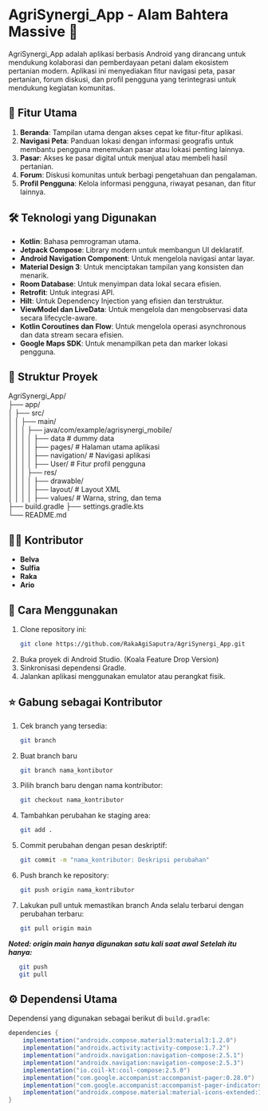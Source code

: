 # AgriSynergi_App - Alam Bahtera Massive 🌾

AgriSynergi_App adalah aplikasi berbasis Android yang dirancang untuk mendukung kolaborasi dan pemberdayaan petani dalam ekosistem pertanian modern. Aplikasi ini menyediakan fitur navigasi peta, pasar pertanian, forum diskusi, dan profil pengguna yang terintegrasi untuk mendukung kegiatan komunitas.

## 📱 Fitur Utama
1. **Beranda**: Tampilan utama dengan akses cepat ke fitur-fitur aplikasi.
2. **Navigasi Peta**: Panduan lokasi dengan informasi geografis untuk membantu pengguna menemukan pasar atau lokasi penting lainnya.
3. **Pasar**: Akses ke pasar digital untuk menjual atau membeli hasil pertanian.
4. **Forum**: Diskusi komunitas untuk berbagi pengetahuan dan pengalaman.
5. **Profil Pengguna**: Kelola informasi pengguna, riwayat pesanan, dan fitur lainnya.

## 🛠️ Teknologi yang Digunakan
- **Kotlin**: Bahasa pemrograman utama.
- **Jetpack Compose**: Library modern untuk membangun UI deklaratif.
- **Android Navigation Component**: Untuk mengelola navigasi antar layar.
- **Material Design 3**: Untuk menciptakan tampilan yang konsisten dan menarik.
- **Room Database**: Untuk menyimpan data lokal secara efisien.
- **Retrofit**: Untuk integrasi API.
- **Hilt**: Untuk Dependency Injection yang efisien dan terstruktur.
- **ViewModel dan LiveData**: Untuk mengelola dan mengobservasi data secara lifecycle-aware.
- **Kotlin Coroutines dan Flow**: Untuk mengelola operasi asynchronous dan data stream secara efisien.
- **Google Maps SDK**: Untuk menampilkan peta dan marker lokasi pengguna.


## 📂 Struktur Proyek
AgriSynergi_App/<br>
├── app/ <br>
│ ├── src/<br>
│ │ ├── main/<br>
│ │ │ ├── java/com/example/agrisynergi_mobile/<br>
│ │ │ │ ├── data # dummy data<br>
│ │ │ │ ├── pages/ # Halaman utama aplikasi<br> 
│ │ │ │ ├── navigation/ # Navigasi aplikasi <br>
│ │ │ │ ├── User/ # Fitur profil pengguna<br>
│ │ │ ├── res/ <br>
│ │ │ │ ├── drawable/ <br>
│ │ │ │ ├── layout/ # Layout XML <br>
│ │ │ │ ├── values/ # Warna, string, dan tema <br>
├── build.gradle ├── settings.gradle.kts <br>
└── README.md<br>

## 👩‍💻 Kontributor
- **Belva**
- **Sulfia**
- **Raka**
- **Ario**  


## 🚀 Cara Menggunakan
1. Clone repository ini:
   ```bash
   git clone https://github.com/RakaAgiSaputra/AgriSynergi_App.git
2. Buka proyek di Android Studio. (Koala Feature Drop Version)
3. Sinkronisasi dependensi Gradle.
4. Jalankan aplikasi menggunakan emulator atau perangkat fisik.

## :star: Gabung sebagai Kontributor
1. Cek branch yang tersedia:
   ```bash
   git branch
2. Buat branch baru
   ```bash
   git branch nama_kontibutor
3. Pilih branch baru dengan nama kontributor:
   ```bash
   git checkout nama_kontributor
4. Tambahkan perubahan ke staging area:
   ```bash
   git add .
5. Commit perubahan dengan pesan deskriptif:
   ```bash
   git commit -m "nama_kontributor: Deskripsi perubahan"
6. Push branch ke repository:
   ```bash
   git push origin nama_kontributor
7. Lakukan pull untuk memastikan branch Anda selalu terbarui dengan perubahan terbaru:
   ```bash
   git pull origin main

***Noted: origin main hanya digunakan satu kali saat awal***
***Setelah itu hanya:***
```bash
   git push
   git pull
```


## ⚙️ Dependensi Utama

Dependensi yang digunakan sebagai berikut di `build.gradle`:

```gradle
dependencies {
    implementation("androidx.compose.material3:material3:1.2.0")
    implementation("androidx.activity:activity-compose:1.7.2")
    implementation("androidx.navigation:navigation-compose:2.5.1")
    implementation("androidx.navigation:navigation-compose:2.5.3")
    implementation("io.coil-kt:coil-compose:2.5.0")
    implementation("com.google.accompanist:accompanist-pager:0.28.0")
    implementation("com.google.accompanist:accompanist-pager-indicators:0.28.0")
    implementation("androidx.compose.material:material-icons-extended:1.7.0")
}
```






